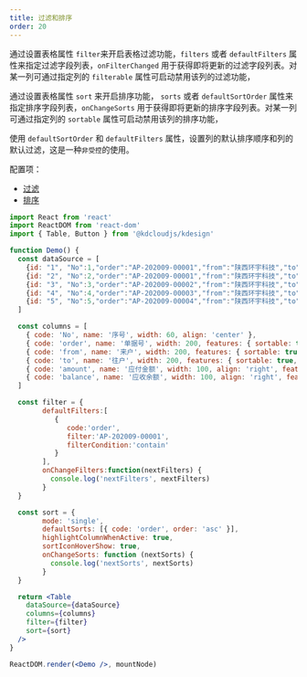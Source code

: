 ```yaml
---
title: 过滤和排序
order: 20
---
```



通过设置表格属性 `filter`来开启表格过滤功能，`filters` 或者 `defaultFilters` 属性来指定过滤字段列表，`onFilterChanged` 用于获得即将更新的过滤字段列表。对某一列可通过指定列的 `filterable` 属性可启动禁用该列的过滤功能，

通过设置表格属性 `sort` 来开启排序功能， `sorts` 或者 `defaultSortOrder` 属性来指定排序字段列表，`onChangeSorts` 用于获得即将更新的排序字段列表。对某一列可通过指定列的 `sortable` 属性可启动禁用该列的排序功能，

使用 `defaultSortOrder` 和 `defaultFilters` 属性，设置列的默认排序顺序和列的默认过滤，这是一种`非受控`的使用。


配置项：
- [过滤](#filter)
- [排序](#sort)

```jsx
import React from 'react'
import ReactDOM from 'react-dom'
import { Table, Button } from '@kdcloudjs/kdesign'

function Demo() {
  const dataSource = [
    {id: "1", "No":1,"order":"AP-202009-00001","from":"陕西环宇科技","to":"深圳环球科技","amount":"26,800.00","balance":"5,200.00"},
    {id: "2", "No":2,"order":"AP-202009-00001","from":"陕西环宇科技","to":"深圳环球科技","amount":"236,800.00","balance":"1,500.00"},
    {id: "3", "No":3,"order":"AP-202009-00002","from":"陕西环宇科技","to":"深圳环球科技","amount":"246,800.00","balance":"5,300.00"},
    {id: "4", "No":4,"order":"AP-202009-00003","from":"陕西环宇科技","to":"深圳环球科技","amount":"216,800.00","balance":"5,400.00"},
    {id: "5", "No":5,"order":"AP-202009-00004","from":"陕西环宇科技","to":"深圳环球科技","amount":"236,800.00","balance":"1,500.00"}
  ]

  const columns = [
    { code: 'No', name: '序号', width: 60, align: 'center' },
    { code: 'order', name: '单据号', width: 200, features: { sortable: true, filterable: true }},
    { code: 'from', name: '来户', width: 200, features: { sortable: true, filterable: true } },
    { code: 'to', name: '往户', width: 200, features: { sortable: true, filterable: true } },
    { code: 'amount', name: '应付金额', width: 100, align: 'right', features: { sortable: true, filterable: true } },
    { code: 'balance', name: '应收余额', width: 100, align: 'right', features: { sortable: true, filterable: true } }
  ]

  const filter = {
        defaultFilters:[
           {
              code:'order',
              filter:'AP-202009-00001',
              filterCondition:'contain'
           }
        ],
        onChangeFilters:function(nextFilters) {
          console.log('nextFilters', nextFilters)
        } 
  }

  const sort = {
        mode: 'single',
        defaultSorts: [{ code: 'order', order: 'asc' }],
        highlightColumnWhenActive: true,
        sortIconHoverShow: true,
        onChangeSorts: function (nextSorts) {
          console.log('nextSorts', nextSorts)
        }
  }

  return <Table 
    dataSource={dataSource}
    columns={columns} 
    filter={filter}
    sort={sort}
  />
}

ReactDOM.render(<Demo />, mountNode)
```

